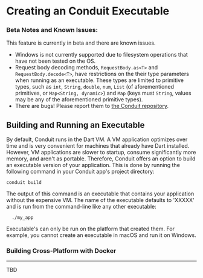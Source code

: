 # Creating an Conduit Executable

### Beta Notes and Known Issues:

This feature is currently in beta and there are known issues.

- Windows is not currently supported due to filesystem operations that have not been tested on the OS.
- Request body decoding methods, `RequestBody.as<T>` and `RequestBody.decode<T>`, have restrictions on the their type parameters when running as an executable. These types are limited to primitive types, such as `int`, `String`, `double`, `num`, `List` (of aforementioned primitives, or `Map<String, dynamic>`) and `Map` (keys must `String`, values may be any of the aforementioned primitive types).
- There are bugs! Please report them to [the Conduit repository](https://github.com/conduit.dart/conduit/issues).

## Building and Running an Executable

By default, Conduit runs in the Dart VM. A VM application optimizes over time and is very convenient for machines that already have Dart installed. However, VM applications are slower to startup, consume significantly more memory, and aren't as portable. Therefore, Conduit offers an option to build an executable version of your application. This is done by running the following command in your Conduit app's project directory:

```
conduit build
```

The output of this command is an executable that contains your application without the expensive VM. The name of the executable defaults to 'XXXXX' and is run from the command-line like any other executable:

```
  ./my_app
```

Executable's can only be run on the platform that created them. For example, you cannot create an executable in macOS and run it on Windows.

### Building Cross-Platform with Docker

-------
TBD
